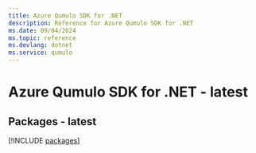 ```yaml
---
title: Azure Qumulo SDK for .NET
description: Reference for Azure Qumulo SDK for .NET
ms.date: 09/04/2024
ms.topic: reference
ms.devlang: dotnet
ms.service: qumulo
---
```

# Azure Qumulo SDK for .NET - latest
## Packages - latest
[!INCLUDE [packages](qumulo-index.md)]